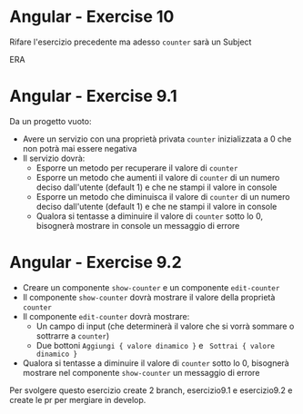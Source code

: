 # Angular - Exercise 10

Rifare l'esercizio precedente ma adesso `counter` sarà un Subject

ERA
# Angular - Exercise 9.1

Da un progetto vuoto:


- Avere un servizio con una proprietà privata `counter` inizializzata a 0 che non potrà mai essere negativa
- Il servizio dovrà:
  - Esporre un metodo per recuperare il valore di `counter`
  - Esporre un metodo che aumenti il valore di `counter` di un numero deciso dall'utente (default 1) e che ne stampi il valore in console 
  - Esporre un metodo che diminuisca il valore di `counter` di un numero deciso dall'utente (default 1) e che ne stampi il valore in console 
  - Qualora si tentasse a diminuire il valore di `counter` sotto lo 0, bisognerà mostrare in console un messaggio di errore 


# Angular - Exercise 9.2
- Creare un componente `show-counter` e un componente `edit-counter`
- Il componente `show-counter` dovrà mostrare il valore della proprietà `counter`
- Il componente `edit-counter` dovrà mostrare:
  - Un campo di input (che determinerà il valore che si vorrà sommare o sottrarre a `counter`)
  - Due bottoni `Aggiungi { valore dinamico }` e ` Sottrai { valore dinamico }` 
- Qualora si tentasse a diminuire il valore di `counter` sotto lo 0, bisognerà mostrare nel componente `show-counter` un messaggio di errore 

Per svolgere questo esercizio create 2 branch, esercizio9.1 e esercizio9.2 e create le pr per mergiare in develop.

